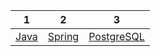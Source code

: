 |1                               |2                          |3                               |
|:------------------------------:|:-------------------------:|:------------------------------:|
| [Java](./java/page.md)         | [Spring](./spring/page.md)| [PostgreSQL](./postgre/page.md)|

 
